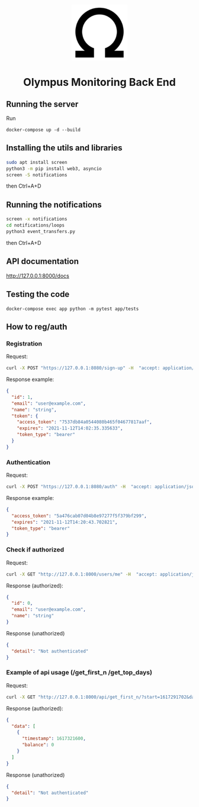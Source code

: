 <!-- markdownlint-disable no-inline-html first-line-h1 -->

<div align="center">
  <a href="https://app.olympusdao.finance/#/dashboard" target="_blank">
    <img width="150" src="./img/android-chrome-192x192.png">
  </a>
  <h1>Olympus Monitoring Back End</h1>
</div>


## Running the server

Run

```
docker-compose up -d --build
```

## Installing the utils and libraries

```bash
sudo apt install screen
python3 -m pip install web3, asyncio
screen -S notifications
```
then Ctrl+A+D

## Running the notifications 

```bash
screen -x notifications
cd notifications/loops
python3 event_transfers.py
```
then Ctrl+A+D

## API documentation

http://127.0.0.1:8000/docs


## Testing the code

```
docker-compose exec app python -m pytest app/tests
```

## How to reg/auth

### Registration

Request:
```bash
curl -X POST "https://127.0.0.1:8080/sign-up" -H  "accept: application/json" -H  "Content-Type: application/json" -d "{\"email\":\"user@example.com\",\"name\":\"string\",\"password\":\"string\"}"
```

Response example:

```json
{
  "id": 1,
  "email": "user@example.com",
  "name": "string",
  "token": {
    "access_token": "7537db84a0544080b465f04677817aaf",
    "expires": "2021-11-12T14:02:35.335633",
    "token_type": "bearer"
  }
}
```


### Authentication

Request:
```bash
curl -X POST "https://127.0.0.1:8080/auth" -H  "accept: application/json" -H  "Content-Type: application/x-www-form-urlencoded" -d "grant_type=&username=user%40example.com&password=string&scope=&client_id=&client_secret="
```

Response example:
```json
{
  "access_token": "5a476cab07d04b8e97277f5f379bf299",
  "expires": "2021-11-12T14:20:43.702821",
  "token_type": "bearer"
}
```

### Check if authorized

Request:
```bash
curl -X GET "http://127.0.0.1:8000/users/me" -H  "accept: application/json" -H "Authorization: Bearer {token}"
```

Response (authorized):
```json
{
  "id": 0,
  "email": "user@example.com",
  "name": "string"
}
```

Response (unathorized)
```json
{
  "detail": "Not authenticated"
}
```

### Example of api usage (/get_first_n /get_top_days)

Request:
```bash
curl -X GET "http://127.0.0.1:8000/api/get_first_n/?start=1617291702&days=200&count=1" -H  "accept: application/json" -H "Authorization: Bearer {token}"
```

Response (authorized):
```json
{
  "data": [
    {
      "timestamp": 1617321600,
      "balance": 0
    }
  ]
}
```

Response (unathorized)
```json
{
  "detail": "Not authenticated"
}
```
